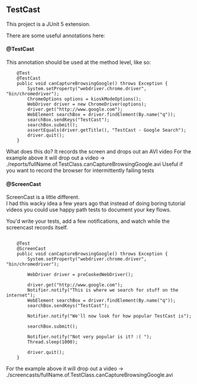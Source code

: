## TestCast


This project is a JUnit 5 extension.

There are some useful annotations here:

#### @TestCast

This annotation should be used at the method level, like so:

```$java
    @Test
    @TestCast
    public void canCaptureBrowsingGoogle() throws Exception {
        System.setProperty("webdriver.chrome.driver", "bin/chromedriver");
        ChromeOptions options = kioskModeOptions();
        WebDriver driver = new ChromeDriver(options);
        driver.get("http://www.google.com");
        WebElement searchBox = driver.findElement(By.name("q"));
        searchBox.sendKeys("TestCast");
        searchBox.submit();
        assertEquals(driver.getTitle(), "TestCast - Google Search");
        driver.quit();
    }
```

What does this do?  It records the screen and drops out an AVI video
For the example above it will drop out a video -> ./reports/fullName.of.TestClass.canCaptureBrowsingGoogle.avi
Useful if you want to record the browser for intermittently failing tests 


#### @ScreenCast

ScreenCast is a little different.  
I had this wacky idea a few years ago that instead of doing boring tutorial videos you could use happy 
path tests to document your key flows.  

You'd write your tests, add a few notifications, and watch while the screencast records itself.

```$java

    @Test
    @ScreenCast
    public void canCaptureBrowsingGoogle() throws Exception {
        System.setProperty("webdriver.chrome.driver", "bin/chromedriver");

        WebDriver driver = preCookedWebDriver();

        driver.get("http://www.google.com");
        Notifier.notify("This is where we search for stuff on the internet");
        WebElement searchBox = driver.findElement(By.name("q"));
        searchBox.sendKeys("TestCast");

        Notifier.notify("We'll now look for how popular TestCast is");

        searchBox.submit();

        Notifier.notify("Not very popular is it? :( ");
        Thread.sleep(1000);

        driver.quit();
    }
```
For the example above it will drop out a video -> ./screencasts/fullName.of.TestClass.canCaptureBrowsingGoogle.avi
